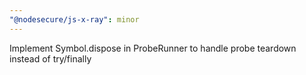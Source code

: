 ```yaml
---
"@nodesecure/js-x-ray": minor
---
```


Implement Symbol.dispose in ProbeRunner to handle probe teardown instead of try/finally
